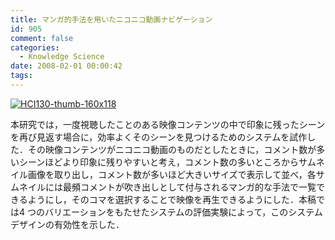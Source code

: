 ```yaml
---
title: マンガ的手法を用いたニコニコ動画ナビゲーション
id: 905
comment: false
categories:
  - Knowledge Science
date: 2008-02-01 00:00:42
tags:
---
```


[![HCI130-thumb-160x118](/wp-content/uploads/2015/05/HCI130-thumb.jpg)](/wp-content/uploads/2015/05/HCI130-thumb.jpg)



本研究では，一度視聴したことのある映像コンテンツの中で印象に残ったシーンを再び見返す場合に，効率よくそのシーンを見つけるためのシステムを試作した．その映像コンテンツがニコニコ動画のものだとしたときに，コメント数が多いシーンほどより印象に残りやすいと考え，コメント数の多いところからサムネイル画像を取り出し，コメント数が多いほど大きいサイズで表示して並べ，各サムネイルには最頻コメントが吹き出しとして付与されるマンガ的な手法で一覧できるようにし，そのコマを選択することで映像を再生できるようにした．本稿では4 つのバリエーションをもたせたシステムの評価実験によって，このシステムデザインの有効性を示した．
